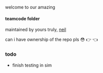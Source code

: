welcome to our amazing 
#### teamcode folder  
maintained by yours truly, [neil](https://github.com/AsianKoala)



can i have ownership of the repo pls :flushed: :point_right: :point_left:  

### todo
  - finish testing in sim
